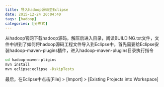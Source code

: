 ```yaml
---
title: 导入hadoop源码至Eclipse
date: 2015-12-24 20:04:40
tags: [hadoop]
categories: [分布式]
---
```

从hadoop官网下载hadoop源码，解压后进入目录，阅读BUILDING.txt文件，文件中讲到了如何将hadoop源码工程文件导入到Eclipse中。首先需要给Eclipse安装hadoop-maven-plugins插件，进入hadoop-maven-plugins目录执行指令
```bash
cd hadoop-maven-pligins
mvn install
mvn eclipse:eclipse -DskipTests
```
最后，在Eclipse中点击[File] > [Import] > [Existing Projects into Workspace]
